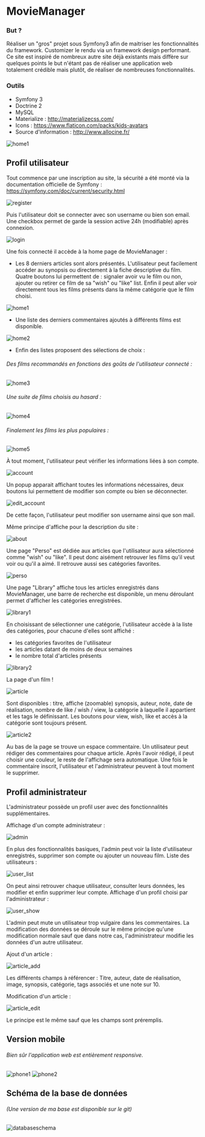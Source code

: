 MovieManager
========================

### But ?

Réaliser un "gros" projet sous Symfony3 afin de maitriser les fonctionnalités du framework. Customizer le rendu via un framework design performant. Ce site est inspiré de nombreux autre site déjà existants mais diffère sur quelques points le but n'étant pas de réaliser une application web totalement crédible mais plutôt, de réaliser de nombreuses fonctionnalités.

### Outils

- Symfony 3
- Doctrine 2
- MySQL
- Materialize : http://materializecss.com/
- Icons : https://www.flaticon.com/packs/kids-avatars
- Source d'information : http://www.allocine.fr/

![home1](https://user-images.githubusercontent.com/15357887/33442415-6a16d752-d5f5-11e7-85be-7e290b9d8c88.PNG)

## Profil utilisateur

Tout commence par une inscription au site, la sécurité a été monté via la documentation officielle de Symfony : https://symfony.com/doc/current/security.html


![register](https://user-images.githubusercontent.com/15357887/33441116-2cb647d8-d5f2-11e7-8a87-c78dbd35958d.PNG)

Puis l'utilisateur doit se connecter avec son username ou bien son email. Une checkbox permet de garde la session active 24h (modifiable) après connexion.

![login](https://user-images.githubusercontent.com/15357887/33441110-27abe23e-d5f2-11e7-8473-766b4ffc76c3.PNG)

Une fois connecté il accède à la home page de MovieManager :

- Les 8 derniers articles sont alors présentés. L'utilisateur peut facilement accéder au synopsis ou directement à la fiche descriptive du film. Quatre boutons lui permettent de : signaler avoir vu le film ou non, ajouter ou retirer ce film de sa "wish" ou "like" list. Enfin il peut aller voir directement tous les films présents dans la même catégorie que le film choisi.

![home1](https://user-images.githubusercontent.com/15357887/33442415-6a16d752-d5f5-11e7-85be-7e290b9d8c88.PNG)

- Une liste des derniers commentaires ajoutés à différents films est disponible.

![home2](https://user-images.githubusercontent.com/15357887/33441937-30e48476-d5f4-11e7-939d-578d952c0f09.PNG)

- Enfin des listes proposent des sélections de choix :
###### Des films recommandés en fonctions des goûts de l'utilisateur connecté :
![home3](https://user-images.githubusercontent.com/15357887/33441938-30fda0a0-d5f4-11e7-9934-6f6403360ac9.PNG)

###### Une suite de films choisis au hasard :
![home4](https://user-images.githubusercontent.com/15357887/33441939-3119fffc-d5f4-11e7-8328-2c6fa8bd6c0a.PNG)

###### Finalement les films les plus populaires :
![home5](https://user-images.githubusercontent.com/15357887/33441940-313a3a10-d5f4-11e7-8177-7f1ea5f3b8ca.PNG)

À tout moment, l'utilisateur peut vérifier les informations liées à son compte.

![account](https://user-images.githubusercontent.com/15357887/33441925-2f85cbee-d5f4-11e7-8be1-0223e45d8e17.PNG)

Un popup apparait affichant toutes les informations nécessaires, deux boutons lui permettent de modifier son compte ou bien se déconnecter.

![edit_account](https://user-images.githubusercontent.com/15357887/33441935-30c5b1e0-d5f4-11e7-9879-154bee25ca97.PNG)

De cette façon, l'utilisateur peut modifier son username ainsi que son mail.

Même principe d'affiche pour la description du site :

![about](https://user-images.githubusercontent.com/15357887/33441924-2f6adc4e-d5f4-11e7-91d1-3dc89f6049ac.PNG)

Une page "Perso" est dédiée aux articles que l'utilisateur aura sélectionné comme "wish" ou "like". Il peut donc aisément retrouver les films qu'il veut voir ou qu'il a aimé. Il retrouve aussi ses catégories favorites.

![perso](https://user-images.githubusercontent.com/15357887/33441945-31891dec-d5f4-11e7-8ac4-bda07c9a8202.PNG)

Une page "Library" affiche tous les articles enregistrés dans MovieManager, une barre de recherche est disponible, un menu déroulant permet d'afficher les catégories enregistrées.

![library1](https://user-images.githubusercontent.com/15357887/33441942-3157c738-d5f4-11e7-865a-9b555fe5edcc.PNG)

En choisissant de sélectionner une catégorie, l'utilisateur accède à la liste des catégories, pour chacune d'elles sont affiché :
- les catégories favorites de l'utilisateur
- les articles datant de moins de deux semaines
- le nombre total d'articles présents

![library2](https://user-images.githubusercontent.com/15357887/33441943-316dd726-d5f4-11e7-9a4f-2b5122572b78.PNG)

La page d'un film !

![article](https://user-images.githubusercontent.com/15357887/33441928-2fcf50de-d5f4-11e7-8d16-24075dbd8165.PNG)

Sont disponibles : titre, affiche (zoomable) synopsis, auteur, note, date de réalisation, nombre de like / wish / view, la catégorie à laquelle il appartient et les tags le définissant. Les boutons pour view, wish, like et accès à la catégorie sont toujours présent.

![article2](https://user-images.githubusercontent.com/15357887/33479103-1f994f6a-d68c-11e7-8167-0da0cd297e1e.PNG)

Au bas de la page se trouve un espace commentaire. Un utilisateur peut rédiger des commentaires pour chaque article. Après l'avoir rédigé, il peut choisir une couleur, le reste de l'affichage sera automatique. Une fois le commentaire inscrit, l'utilisateur et l'administrateur peuvent à tout moment le supprimer.

## Profil administrateur

L'administrateur possède un profil user avec des fonctionnalités supplémentaires.

Affichage d'un compte administrateur :

![admin](https://user-images.githubusercontent.com/15357887/33441927-2fb78738-d5f4-11e7-9394-2cd27c2c3a3f.PNG)

En plus des fonctionnalités basiques, l'admin peut voir la liste d'utilisateur enregistrés, supprimer son compte ou ajouter un nouveau film.
Liste des utilisateurs :

![user_list](https://user-images.githubusercontent.com/15357887/33441922-2f3ed892-d5f4-11e7-9209-cdd3a10e1fca.PNG)

On peut ainsi retrouver chaque utilisateur, consulter leurs données, les modifier et enfin supprimer leur compte.
Affichage d'un profil choisi par l'administrateur :

![user_show](https://user-images.githubusercontent.com/15357887/33441923-2f54fbe0-d5f4-11e7-9a04-7400aae287be.PNG)

L'admin peut mute un utilisateur trop vulgaire dans les commentaires. La modification des données se déroule sur le même principe qu'une modification normale sauf que dans notre cas, l'administrateur modifie les données d'un autre utilisateur.

Ajout d'un article :

![article_add](https://user-images.githubusercontent.com/15357887/33441929-2fe7867c-d5f4-11e7-83d3-fd1c960571e6.PNG)

Les différents champs à référencer : Titre, auteur, date de réalisation, image, synopsis, catégorie, tags associés et une note sur 10.

Modification d'un article :

![article_edit](https://user-images.githubusercontent.com/15357887/33441930-2ffe9a88-d5f4-11e7-8469-32bad5b7a295.PNG)

Le principe est le même sauf que les champs sont préremplis.

## Version mobile

###### Bien sûr l'application web est entièrement responsive.

![phone1](https://user-images.githubusercontent.com/15357887/33441947-319fbed0-d5f4-11e7-9c13-200087b2dde0.PNG)      ![phone2](https://user-images.githubusercontent.com/15357887/33441921-2f205cbe-d5f4-11e7-9d9e-42352794c0f4.PNG)

## Schéma de la base de données

###### (Une version de ma base est disponible sur le git)
![databaseschema](https://user-images.githubusercontent.com/15357887/33441934-30a8069a-d5f4-11e7-957a-1ea39d6a0597.PNG)
